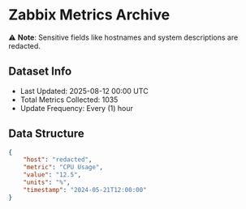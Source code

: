 # Zabbix Metrics Archive

⚠️ **Note**: Sensitive fields like hostnames and system descriptions are redacted.

## Dataset Info
- Last Updated: 2025-08-12 00:00 UTC
- Total Metrics Collected: 1035
- Update Frequency: Every (1) hour

## Data Structure
```json
{
    "host": "redacted",
    "metric": "CPU Usage",
    "value": "12.5",
    "units": "%",
    "timestamp": "2024-05-21T12:00:00"
}
```
